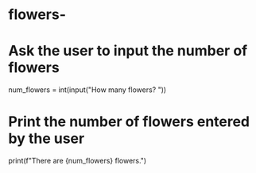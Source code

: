 # flowers-
# Ask the user to input the number of flowers
num_flowers = int(input("How many flowers? "))

# Print the number of flowers entered by the user
print(f"There are {num_flowers} flowers.")
